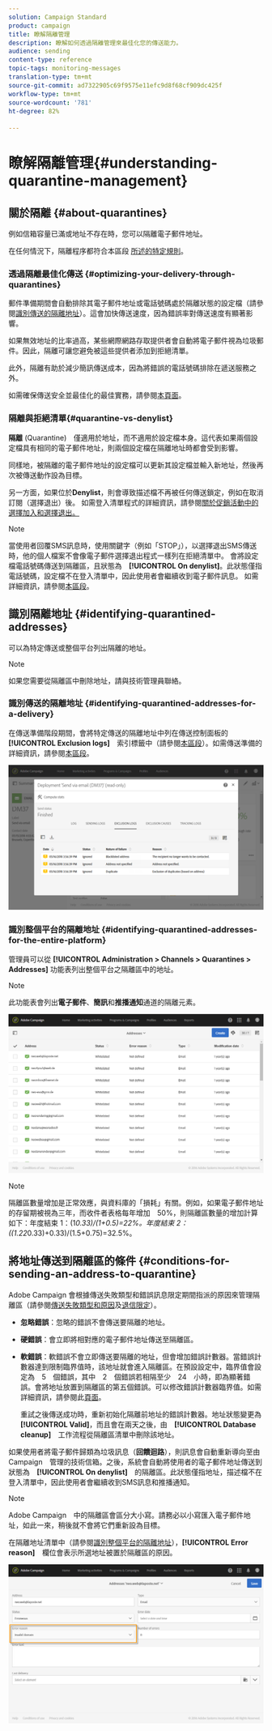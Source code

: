 ```yaml
---
solution: Campaign Standard
product: campaign
title: 瞭解隔離管理
description: 瞭解如何透過隔離管理來最佳化您的傳送能力。
audience: sending
content-type: reference
topic-tags: monitoring-messages
translation-type: tm+mt
source-git-commit: ad7322905c69f9575e11efc9d8f68cf909dc425f
workflow-type: tm+mt
source-wordcount: '781'
ht-degree: 82%

---
```



# 瞭解隔離管理{#understanding-quarantine-management}

## 關於隔離 {#about-quarantines}

例如信箱容量已滿或地址不存在時，您可以隔離電子郵件地址。

在任何情況下，隔離程序都符合本區段 [所述的特定規則](#conditions-for-sending-an-address-to-quarantine)。

### 透過隔離最佳化傳送 {#optimizing-your-delivery-through-quarantines}

郵件準備期間會自動排除其電子郵件地址或電話號碼處於隔離狀態的設定檔（請參閱[識別傳送的隔離地址](#identifying-quarantined-addresses-for-a-delivery)）。這會加快傳送速度，因為錯誤率對傳送速度有顯著影響。

如果無效地址的比率過高，某些網際網路存取提供者會自動將電子郵件視為垃圾郵件。因此，隔離可讓您避免被這些提供者添加到拒絕清單。

此外，隔離有助於減少簡訊傳送成本，因為將錯誤的電話號碼排除在遞送服務之外。

如需確保傳送安全並最佳化的最佳實務，請參閱[本頁面](../../sending/using/delivery-best-practices.md)。

### 隔離與拒絕清單{#quarantine-vs-denylist}

**隔離** (Quarantine)　僅適用於地址，而不適用於設定檔本身。這代表如果兩個設定檔具有相同的電子郵件地址，則兩個設定檔在隔離地址時都會受到影響。

同樣地，被隔離的電子郵件地址的設定檔可以更新其設定檔並輸入新地址，然後再次被傳送動作設為目標。

另一方面，如果位於&#x200B;**Denylist**，則會導致描述檔不再被任何傳送鎖定，例如在取消訂閱（選擇退出）後。 如需登入清單程式的詳細資訊，請參閱[關於促銷活動中的選擇加入和選擇退出。](../../audiences/using/about-opt-in-and-opt-out-in-campaign.md)

>[!NOTE]
>
>當使用者回覆SMS訊息時，使用關鍵字（例如「STOP」），以選擇退出SMS傳送時，他的個人檔案不會像電子郵件選擇退出程式一樣列在拒絕清單中。 會將設定檔電話號碼傳送到隔離區，且狀態為　**[!UICONTROL On denylist]**。此狀態僅指電話號碼，設定檔不在登入清單中，因此使用者會繼續收到電子郵件訊息。 如需詳細資訊，請參閱[本區段](../../channels/using/managing-incoming-sms.md#managing-stop-sms)。

## 識別隔離地址 {#identifying-quarantined-addresses}

可以為特定傳送或整個平台列出隔離的地址。

>[!NOTE]
>
>如果您需要從隔離區中刪除地址，請與技術管理員聯絡。

### 識別傳送的隔離地址 {#identifying-quarantined-addresses-for-a-delivery}

在傳送準備階段期間，會將特定傳送的隔離地址中列在傳送控制面板的　**[!UICONTROL Exclusion logs]**　索引標籤中（請參閱[本區段](../../sending/using/monitoring-a-delivery.md#exclusion-logs)）。如需傳送準備的詳細資訊，請參閱[本區段](../../sending/using/preparing-the-send.md)。

![](assets/exclusion_logs.png)

### 識別整個平台的隔離地址 {#identifying-quarantined-addresses-for-the-entire-platform}

管理員可以從 **[!UICONTROL Administration > Channels > Quarantines > Addresses]** 功能表列出整個平台之隔離區中的地址。

>[!NOTE]
>
>此功能表會列出&#x200B;**電子郵件**、**簡訊**&#x200B;和&#x200B;**推播通知**&#x200B;通道的隔離元素。

![](assets/quarantines1.png)

>[!NOTE]
>
>隔離區數量增加是正常效應，與資料庫的「損耗」有關。例如，如果電子郵件地址的存留期被視為三年，而收件者表格每年增加　50%，則隔離區數量的增加計算如下：年度結束 1：(1*0.33)/(1+0.5)=22%。年度結束 2：((1.22*0.33)+0.33)/(1.5+0.75)=32.5%。

## 將地址傳送到隔離區的條件 {#conditions-for-sending-an-address-to-quarantine}

Adobe Campaign 會根據傳送失敗類型和錯誤訊息限定期間指派的原因來管理隔離區（請參閱[傳送失敗類型和原因](../../sending/using/understanding-delivery-failures.md#delivery-failure-types-and-reasons)及[退信限定](../../sending/using/understanding-delivery-failures.md#bounce-mail-qualification)）。

* **忽略錯誤**：忽略的錯誤不會傳送要隔離的地址。
* **硬錯誤**：會立即將相對應的電子郵件地址傳送至隔離區。
* **軟錯誤**：軟錯誤不會立即傳送要隔離的地址，但會增加錯誤計數器。當錯誤計數器達到限制臨界值時，該地址就會進入隔離區。在預設設定中，臨界值會設定為　5　個錯誤，其中　2　個錯誤若相隔至少　24　小時，即為顯著錯誤。會將地址放置到隔離區的第五個錯誤。可以修改錯誤計數器臨界值。如需詳細資訊，請參閱此[頁面](../../administration/using/configuring-email-channel.md#email-channel-parameters)。

   重試之後傳送成功時，重新初始化隔離前地址的錯誤計數器。地址狀態變更為　**[!UICONTROL Valid]**，而且會在兩天之後，由　**[!UICONTROL Database cleanup]**　工作流程從隔離區清單中刪除該地址。

如果使用者將電子郵件歸類為垃圾訊息（**回饋迴路**），則訊息會自動重新導向至由　Campaign　管理的技術信箱。之後，系統會自動將使用者的電子郵件地址傳送到狀態為　**[!UICONTROL On denylist]**　的隔離區。此狀態僅指地址，描述檔不在登入清單中，因此使用者會繼續收到SMS訊息和推播通知。

>[!NOTE]
>
>Adobe Campaign　中的隔離區會區分大小寫。請務必以小寫匯入電子郵件地址，如此一來，稍後就不會將它們重新設為目標。

在隔離地址清單中（請參閱[識別整個平台的隔離地址](#identifying-quarantined-addresses-for-the-entire-platform)），**[!UICONTROL Error reason]**　欄位會表示所選地址被置於隔離區的原因。

![](assets/quarantines2.png)

